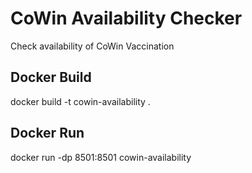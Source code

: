 # CoWin Availability Checker

Check availability of CoWin Vaccination

## Docker Build

docker build -t cowin-availability .

## Docker Run

docker run -dp 8501:8501 cowin-availability
